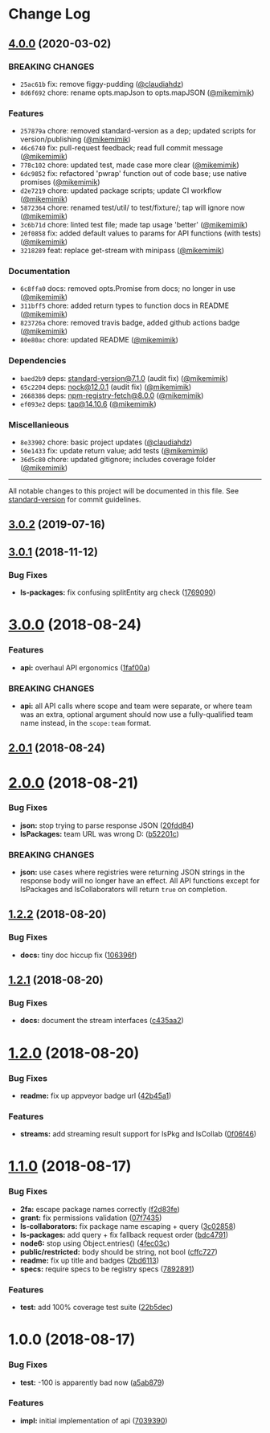 # Change Log

<a name="4.0.0"></a>

## [4.0.0](https://github.com/npm/libnpmaccess/compare/v3.0.2...v4.0.0) (2020-03-02)

### BREAKING CHANGES

- `25ac61b` fix: remove figgy-pudding ([@claudiahdz](https://github.com/claudiahdz))
- `8d6f692` chore: rename opts.mapJson to opts.mapJSON ([@mikemimik](https://github.com/mikemimik))

### Features

- `257879a` chore: removed standard-version as a dep; updated scripts for
  version/publishing ([@mikemimik](https://github.com/mikemimik))
- `46c6740` fix: pull-request feedback; read full commit message ([@mikemimik](https://github.com/mikemimik))
- `778c102` chore: updated test, made case more clear ([@mikemimik](https://github.com/mikemimik))
- `6dc9852` fix: refactored 'pwrap' function out of code base; use native
  promises ([@mikemimik](https://github.com/mikemimik))
- `d2e7219` chore: updated package scripts; update CI workflow ([@mikemimik](https://github.com/mikemimik))
- `5872364` chore: renamed test/util/ to test/fixture/; tap will ignore now ([@mikemimik](https://github.com/mikemimik))
- `3c6b71d` chore: linted test file; made tap usage 'better' ([@mikemimik](https://github.com/mikemimik))
- `20f0858` fix: added default values to params for API functions (with
  tests) ([@mikemimik](https://github.com/mikemimik))
- `3218289` feat: replace get-stream with minipass ([@mikemimik](https://github.com/mikemimik))

### Documentation

- `6c8ffa0` docs: removed opts.Promise from docs; no longer in use ([@mikemimik](https://github.com/mikemimik))
- `311bff5` chore: added return types to function docs in README ([@mikemimik](https://github.com/mikemimik))
- `823726a` chore: removed travis badge, added github actions badge ([@mikemimik](https://github.com/mikemimik))
- `80e80ac` chore: updated README ([@mikemimik](https://github.com/mikemimik))

### Dependencies

- `baed2b9` deps: standard-version@7.1.0 (audit fix) ([@mikemimik](https://github.com/mikemimik))
- `65c2204` deps: nock@12.0.1 (audit fix) ([@mikemimik](https://github.com/mikemimik))
- `2668386` deps: npm-registry-fetch@8.0.0 ([@mikemimik](https://github.com/mikemimik))
- `ef093e2` deps: tap@14.10.6 ([@mikemimik](https://github.com/mikemimik))

### Miscellanieous

- `8e33902` chore: basic project updates ([@claudiahdz](https://github.com/claudiahdz))
- `50e1433` fix: update return value; add tests ([@mikemimik](https://github.com/mikemimik))
- `36d5c80` chore: updated gitignore; includes coverage folder ([@mikemimik](https://github.com/mikemimik))

---

All notable changes to this project will be documented in this file.
See [standard-version](https://github.com/conventional-changelog/standard-version) for commit guidelines.

<a name="3.0.2"></a>

## [3.0.2](https://github.com/npm/libnpmaccess/compare/v3.0.1...v3.0.2) (2019-07-16)

<a name="3.0.1"></a>

## [3.0.1](https://github.com/npm/libnpmaccess/compare/v3.0.0...v3.0.1) (2018-11-12)

### Bug Fixes

* **ls-packages:** fix confusing splitEntity arg check ([1769090](https://github.com/npm/libnpmaccess/commit/1769090))

<a name="3.0.0"></a>

# [3.0.0](https://github.com/npm/libnpmaccess/compare/v2.0.1...v3.0.0) (2018-08-24)

### Features

* **api:** overhaul API ergonomics ([1faf00a](https://github.com/npm/libnpmaccess/commit/1faf00a))

### BREAKING CHANGES

* **api:** all API calls where scope and team were separate, or where team was an extra, optional argument should now
  use a fully-qualified team name instead, in the `scope:team` format.

<a name="2.0.1"></a>

## [2.0.1](https://github.com/npm/libnpmaccess/compare/v2.0.0...v2.0.1) (2018-08-24)

<a name="2.0.0"></a>

# [2.0.0](https://github.com/npm/libnpmaccess/compare/v1.2.2...v2.0.0) (2018-08-21)

### Bug Fixes

* **json:** stop trying to parse response JSON ([20fdd84](https://github.com/npm/libnpmaccess/commit/20fdd84))
* **lsPackages:** team URL was wrong D: ([b52201c](https://github.com/npm/libnpmaccess/commit/b52201c))

### BREAKING CHANGES

* **json:** use cases where registries were returning JSON strings in the response body will no longer have an effect.
  All API functions except for lsPackages and lsCollaborators will return
  `true` on completion.

<a name="1.2.2"></a>

## [1.2.2](https://github.com/npm/libnpmaccess/compare/v1.2.1...v1.2.2) (2018-08-20)

### Bug Fixes

* **docs:** tiny doc hiccup fix ([106396f](https://github.com/npm/libnpmaccess/commit/106396f))

<a name="1.2.1"></a>

## [1.2.1](https://github.com/npm/libnpmaccess/compare/v1.2.0...v1.2.1) (2018-08-20)

### Bug Fixes

* **docs:** document the stream interfaces ([c435aa2](https://github.com/npm/libnpmaccess/commit/c435aa2))

<a name="1.2.0"></a>

# [1.2.0](https://github.com/npm/libnpmaccess/compare/v1.1.0...v1.2.0) (2018-08-20)

### Bug Fixes

* **readme:** fix up appveyor badge url ([42b45a1](https://github.com/npm/libnpmaccess/commit/42b45a1))

### Features

* **streams:** add streaming result support for lsPkg and
  lsCollab ([0f06f46](https://github.com/npm/libnpmaccess/commit/0f06f46))

<a name="1.1.0"></a>

# [1.1.0](https://github.com/npm/libnpmaccess/compare/v1.0.0...v1.1.0) (2018-08-17)

### Bug Fixes

* **2fa:** escape package names correctly ([f2d83fe](https://github.com/npm/libnpmaccess/commit/f2d83fe))
* **grant:** fix permissions validation ([07f7435](https://github.com/npm/libnpmaccess/commit/07f7435))
* **ls-collaborators:** fix package name escaping +
  query ([3c02858](https://github.com/npm/libnpmaccess/commit/3c02858))
* **ls-packages:** add query + fix fallback request
  order ([bdc4791](https://github.com/npm/libnpmaccess/commit/bdc4791))
* **node6:** stop using Object.entries() ([4fec03c](https://github.com/npm/libnpmaccess/commit/4fec03c))
* **public/restricted:** body should be string, not bool ([cffc727](https://github.com/npm/libnpmaccess/commit/cffc727))
* **readme:** fix up title and badges ([2bd6113](https://github.com/npm/libnpmaccess/commit/2bd6113))
* **specs:** require specs to be registry specs ([7892891](https://github.com/npm/libnpmaccess/commit/7892891))

### Features

* **test:** add 100% coverage test suite ([22b5dec](https://github.com/npm/libnpmaccess/commit/22b5dec))

<a name="1.0.0"></a>

# 1.0.0 (2018-08-17)

### Bug Fixes

* **test:** -100 is apparently bad now ([a5ab879](https://github.com/npm/libnpmaccess/commit/a5ab879))

### Features

* **impl:** initial implementation of api ([7039390](https://github.com/npm/libnpmaccess/commit/7039390))
